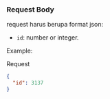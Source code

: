
### Request Body

request harus berupa format json:

- `id`: number or integer.

Example:

Request
```json
{
  "id": 3137
}





